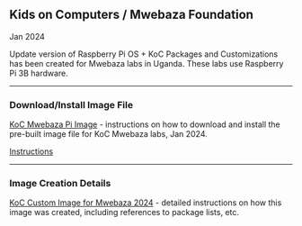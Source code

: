## Kids on Computers / Mwebaza Foundation
Jan 2024

Update version of Raspberry Pi OS + KoC Packages and Customizations has been created for Mwebaza labs in Uganda. These labs use Raspberry Pi 3B hardware.


----
### Download/Install Image File

[KoC Mwebaza Pi Image](./koc-custom-image-for-mwebaza-2024.md) - instructions on how to download and install the pre-built image file for KoC Mwebaza labs, Jan 2024.


[Instructions](./koc-mwebaza-pi-image.md)


----
### Image Creation Details

[KoC Custom Image for Mwebaza 2024](./koc-mwebaza-raspberry-pi-image.md) - detailed instructions on how this image was created, including references to package lists, etc.

